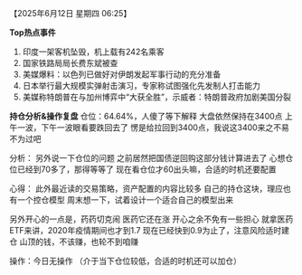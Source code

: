 【2025年6月12日 星期四 06:25】

**Top热点事件**
1. 印度一架客机坠毁，机上载有242名乘客
2. 国家铁路局局长费东斌被查
3. 美媒爆料：以色列已做好对伊朗发起军事行动的充分准备
4. 日本举行最大规模实弹射击演习，专家称试图强化先发制人打击能力
5. 美媒称特朗普在与加州博弈中“大获全胜”，示威者：特朗普政府加剧美国分裂

**持仓分析&操作复盘**
仓位：64.64%，人傻了等下解释
大盘依然保持在3400点
上午一波，下午一波眼看要跌回去了
愣是给拉回到3400点，我说这3400来之不易不为过吧

分析：
另外说一下仓位的问题
之前居然把国债逆回购这部分钱计算进去了
心想仓位已经到70多了，那得等等了
现在看仓位才60出头嘛，合适的时机还要配置

心得：
此外最近读的交易策略，资产配置的内容比较多
自己的持仓这块，理应也有一个控仓模型
周末想一下，试着设计一个适合自己的模型出来

另外开心的一点是，药药切克闹
医药它还在涨
开心之余不免有一些担心
就拿医药ETF来讲，2020年疫情期间也才到1.7
现在已经快到0.9为止了，注意风险适时建仓
山顶的钱，不该赚，也轮不到咱赚

操作：今日无操作
（介于当下仓位较低，合适的时机还可以加仓）